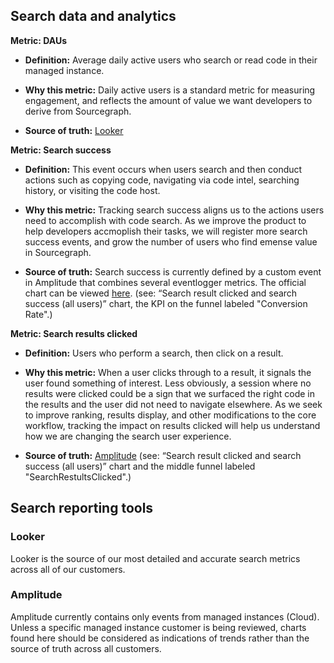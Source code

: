 ## Search data and analytics

**Metric: DAUs**

- **Definition:** Average daily active users who search or read code in their managed instance.

- **Why this metric:** Daily active users is a standard metric for measuring engagement, and reflects the amount of value we want developers to derive from Sourcegraph.

- **Source of truth:** [Looker](https://sourcegraph.looker.com/dashboards/447?%20Date=30%20day&Account%20Type=&Account%20name=&Installer%20Email=)

**Metric: Search success**

- **Definition:** This event occurs when users search and then conduct actions such as copying code, navigating via code intel, searching history, or visiting the code host.

- **Why this metric:** Tracking search success aligns us to the actions users need to accomplish with code search. As we improve the product to help developers accmoplish their tasks, we will register more search success events, and grow the number of users who find emense value in Sourcegraph.

- **Source of truth:** Search success is currently defined by a custom event in Amplitude that combines several eventlogger metrics. The official chart can be viewed [here](https://app.amplitude.com/analytics/sourcegraph/dashboard/90h2qwld). (see: “Search result clicked and search success (all users)” chart, the KPI on the funnel labeled "Conversion Rate".)

**Metric: Search results clicked**

- **Definition:** Users who perform a search, then click on a result.
- **Why this metric:** When a user clicks through to a result, it signals the user found something of interest. Less obviously, a session where no results were clicked could be a sign that we surfaced the right code in the results and the user did not need to navigate elsewhere. As we seek to improve ranking, results display, and other modifications to the core workflow, tracking the impact on results clicked will help us understand how we are changing the search user experience.

- **Source of truth:** [Amplitude](https://app.amplitude.com/analytics/sourcegraph/dashboard/90h2qwld) (see: “Search result clicked and search success (all users)” chart and the middle funnel labeled "SearchRestultsClicked".)

## Search reporting tools

### Looker

Looker is the source of our most detailed and accurate search metrics across all of our customers.

### Amplitude

Amplitude currently contains only events from managed instances (Cloud). Unless a specific managed instance customer is being reviewed, charts found here should be considered as indications of trends rather than the source of truth across all customers.
